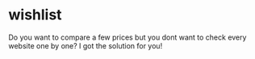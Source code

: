 # wishlist
Do you want to compare a few prices but you dont want to check every website one by one? I got the solution for you!
